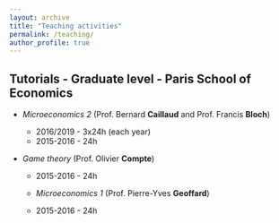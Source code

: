 ```yaml
---
layout: archive
title: "Teaching activities"
permalink: /teaching/
author_profile: true
---
```


## Tutorials - Graduate level - Paris School of Economics

* *Microeconomics 2*
(Prof. Bernard **Caillaud** and Prof. Francis **Bloch**)

  * 2016/2019 - 3x24h (each year)
  * 2015-2016 - 24h
  
* *Game theory*
(Prof. Olivier **Compte**)

  * 2015-2016 - 24h
  
  * *Microeconomics 1*
(Prof. Pierre-Yves **Geoffard**)

  * 2015-2016 - 24h
